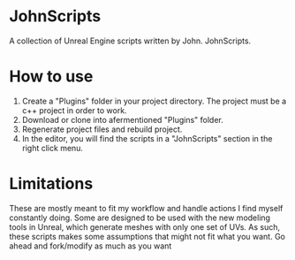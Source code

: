 # JohnScripts
A collection of Unreal Engine scripts written by John. JohnScripts.

# How to use
1. Create a "Plugins" folder in your project directory. The project must be a c++ project in order to work.
2. Download or clone into afermentioned "Plugins" folder.
3. Regenerate project files and rebuild project.
4. In the editor, you will find the scripts in a "JohnScripts" section in the right click menu.

# Limitations
These are mostly meant to fit my workflow and handle actions I find myself constantly doing. Some are designed to be used with the new modeling tools in Unreal, which generate meshes with only one set of UVs. As such, these scripts makes some assumptions that might not fit what you want. Go ahead and fork/modify as much as you want
